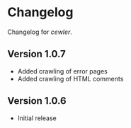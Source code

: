 # Changelog
Changelog for _cewler_.

## Version 1.0.7
+ Added crawling of error pages
+ Added crawling of HTML comments
## Version 1.0.6
- Initial release
